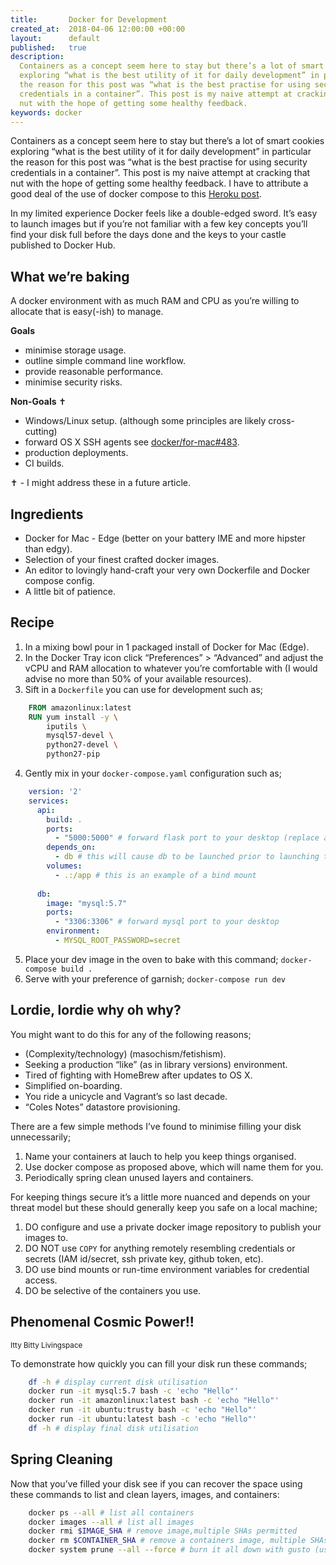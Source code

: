 ```yaml
---
title:       Docker for Development
created_at:  2018-04-06 12:00:00 +00:00
layout:      default
published:   true
description:
  Containers as a concept seem here to stay but there’s a lot of smart cookies
  exploring “what is the best utility of it for daily development” in particular
  the reason for this post was “what is the best practise for using security
  credentials in a container”. This post is my naive attempt at cracking that
  nut with the hope of getting some healthy feedback.
keywords: docker
---
```


Containers as a concept seem here to stay but there’s a lot of smart cookies exploring “what is the best utility of it for daily development” in particular the reason for this post was “what is the best practise for using security credentials in a container”. This post is my naive attempt at cracking that nut with the hope of getting some healthy feedback. I have to attribute a good deal of the use of docker compose to this [Heroku post](https://devcenter.heroku.com/articles/local-development-with-docker-compose).

In my limited experience Docker feels like a double-edged sword. It’s easy to launch images but if you’re not familiar with a few key concepts you’ll find your disk full before the days done and the keys to your castle published to Docker Hub.

## What we’re baking

A docker environment with as much RAM and CPU as you’re willing to allocate that is easy(-ish) to manage.

**Goals**

- minimise storage usage.
- outline simple command line workflow.
- provide reasonable performance.
- minimise security risks.

**Non-Goals** ✝

- Windows/Linux setup. (although some principles are likely cross-cutting)
- forward OS X SSH agents see [docker/for-mac#483](https://github.com/docker/for-mac/issues/483).
- production deployments.
- CI builds.

✝ - I might address these in a future article.

## Ingredients

- Docker for Mac - Edge (better on your battery IME and more hipster than edgy).
- Selection of your finest crafted docker images.
- An editor to lovingly hand-craft your very own Dockerfile and Docker compose config.
- A little bit of patience.

## Recipe

1. In a mixing bowl pour in 1 packaged install of Docker for Mac (Edge).
2. In the Docker Tray icon click “Preferences” > “Advanced” and adjust the vCPU and RAM allocation to whatever you’re comfortable with (I would advise no more than 50% of your available resources).
3. Sift in a `Dockerfile` you can use for development such as;
```dockerfile
    FROM amazonlinux:latest
    RUN yum install -y \
        iputils \
        mysql57-devel \
        python27-devel \
        python27-pip
```
4. Gently mix in your `docker-compose.yaml` configuration such as;
```yaml
    version: '2'
    services:
      api:
        build: .
        ports: 
          - "5000:5000" # forward flask port to your desktop (replace as desired)
        depends_on:
          - db # this will cause db to be launched prior to launching this container
        volumes:
          - .:/app # this is an example of a bind mount
    
      db:
        image: "mysql:5.7"
        ports:
          - "3306:3306" # forward mysql port to your desktop
        environment:
          - MYSQL_ROOT_PASSWORD=secret
```
5. Place your dev image in the oven to bake with this command; `docker-compose build .`
6. Serve with your preference of garnish; `docker-compose run dev`

## Lordie, lordie why oh why?

You might want to do this for any of the following reasons;

- (Complexity/technology) (masochism/fetishism).
- Seeking a production “like” (as in library versions) environment.
- Tired of fighting with HomeBrew after updates to OS X.
- Simplified on-boarding.
- You ride a unicycle and Vagrant’s so last decade.
- “Coles Notes” datastore provisioning.

There are a few simple methods I’ve found to minimise filling your disk unnecessarily;

1. Name your containers at lauch to help you keep things organised.
2. Use docker compose as proposed above, which will name them for you.
3. Periodically spring clean unused layers and containers.

For keeping things secure it’s a little more nuanced and depends on your threat model but these should generally keep you safe on a local machine;

1. DO configure and use a private docker image repository to publish your images to.
2. DO NOT use `COPY` for anything remotely resembling credentials or secrets (IAM id/secret, ssh private key, github token, etc).
3. DO use bind mounts or run-time environment variables for credential access.
4. DO be selective of the containers you use.

## Phenomenal Cosmic Power!!

<small>Itty Bitty Livingspace</small>

To demonstrate how quickly you can fill your disk run these commands;
```bash
    df -h # display current disk utilisation
    docker run -it mysql:5.7 bash -c 'echo "Hello"'
    docker run -it amazonlinux:latest bash -c 'echo "Hello"'
    docker run -it ubuntu:trusty bash -c 'echo "Hello"'
    docker run -it ubuntu:latest bash -c 'echo "Hello"'
    df -h # display final disk utilisation
```
## Spring Cleaning

Now that you’ve filled your disk see if you can recover the space using these commands to list and clean layers, images, and containers:
```bash
    docker ps --all # list all containers
    docker images --all # list all images
    docker rmi $IMAGE_SHA # remove image,multiple SHAs permitted
    docker rm $CONTAINER_SHA # remove a containers image, multiple SHAs permitted
    docker system prune --all --force # burn it all down with gusto (use with caution)
```
